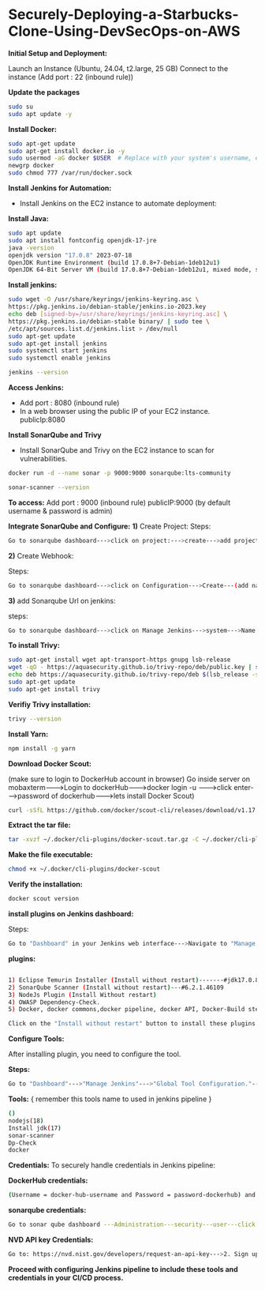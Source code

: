 # Securely-Deploying-a-Starbucks-Clone-Using-DevSecOps-on-AWS

**Initial Setup and Deployment:**

Launch an Instance (Ubuntu, 24.04, t2.large, 25 GB)
Connect to the instance (Add port : 22 (inbound rule))

**Update the packages**

```bash
sudo su
sudo apt update -y
```

**Install Docker:**


```bash
sudo apt-get update
sudo apt-get install docker.io -y
sudo usermod -aG docker $USER  # Replace with your system's username, e.g., 'ubuntu'
newgrp docker
sudo chmod 777 /var/run/docker.sock
```

**Install Jenkins for Automation:**
- Install Jenkins on the EC2 instance to automate deployment:

**Install Java:**
    
```bash
sudo apt update
sudo apt install fontconfig openjdk-17-jre
java -version
openjdk version "17.0.8" 2023-07-18
OpenJDK Runtime Environment (build 17.0.8+7-Debian-1deb12u1)
OpenJDK 64-Bit Server VM (build 17.0.8+7-Debian-1deb12u1, mixed mode, sharing)
```

**Install jenkins:**

```bash
sudo wget -O /usr/share/keyrings/jenkins-keyring.asc \
https://pkg.jenkins.io/debian-stable/jenkins.io-2023.key
echo deb [signed-by=/usr/share/keyrings/jenkins-keyring.asc] \
https://pkg.jenkins.io/debian-stable binary/ | sudo tee \
/etc/apt/sources.list.d/jenkins.list > /dev/null
sudo apt-get update
sudo apt-get install jenkins
sudo systemctl start jenkins
sudo systemctl enable jenkins
```

```bash
jenkins --version
```

**Access Jenkins:**

- Add port : 8080 (inbound rule)
- In a web browser using the public IP of your EC2 instance.
publicIp:8080

**Install SonarQube and Trivy**
- Install SonarQube and Trivy on the EC2 instance to scan for vulnerabilities.
  
```bash
docker run -d --name sonar -p 9000:9000 sonarqube:lts-community
```

```bash
sonar-scanner --version
```
              
**To access:**
Add port : 9000 (inbound rule)
publicIP:9000 (by default username & password is admin)

**Integrate SonarQube and Configure:**
**1)** Create Project:
Steps:

```bash
Go to sonarqube dashboard--->click on project:--->create--->add project name & project key (remember this values to used in jenkins pipeline)
```

**2)** Create Webhook:

Steps:

```bash
Go to sonarqube dashboard--->click on Configuration--->Create---(add name = jenkins)---->{ url = http://<pub-ip/elastic-ip>:8080/sonarqube-webhook/ }---Save
```

**3)** add Sonarqube Url on jenkins:

steps:

```bash
Go to sonarqube dashboard--->click on Manage Jenkins--->system--->Name = sonar-server (remember this values to used in jenkins pipeline)--->server Url = http://http://<pub-ip/elastic-ip>:9000
 ```

**To install Trivy:**

```bash
sudo apt-get install wget apt-transport-https gnupg lsb-release
wget -qO - https://aquasecurity.github.io/trivy-repo/deb/public.key | sudo apt-key add -
echo deb https://aquasecurity.github.io/trivy-repo/deb $(lsb_release -sc) main | sudo tee -a /etc/apt/sources.list.d/trivy.list
sudo apt-get update
sudo apt-get install trivy        
```

**Verifiy Trivy installation:**

```bash
trivy --version
```


**Install Yarn:**

```bash
npm install -g yarn
```

**Download Docker Scout:**

(make sure to login to DockerHub account in browser)
Go inside server on mobaxterm--->Login to dockerHub--->docker login -u <DockerHub-username>--->click enter--->password of dockerhub--->lets install Docker Scout)

```bash
curl -sSfL https://github.com/docker/scout-cli/releases/download/v1.17.0/docker-scout_1.17.0_linux_amd64.tar.gz -o ~/.docker/cli-plugins/docker-scout.tar.gz
```

**Extract the tar file:**

```bash
tar -xvzf ~/.docker/cli-plugins/docker-scout.tar.gz -C ~/.docker/cli-plugins
```

**Make the file executable:**

```bash
chmod +x ~/.docker/cli-plugins/docker-scout
```

**Verify the installation:**

```bash
docker scout version
```

**install plugins on Jenkins dashboard:**

Steps:

```bash
Go to "Dashboard" in your Jenkins web interface--->Navigate to "Manage Jenkins"--->"Manage Plugins."--->Click on the "Available" tab and search below listest plugins (depend on projects requirements)
```
**plugins:**

```bash

1) Eclipse Temurin Installer (Install without restart)-------#jdk17.0.8.1
2) SonarQube Scanner (Install without restart)---#6.2.1.46109
3) NodeJs Plugin (Install Without restart)
4) OWASP Dependency-Check.
5) Docker, docker commons,docker pipeline, docker API, Docker-Build step

Click on the "Install without restart" button to install these plugins.
```

**Configure Tools:**

After installing  plugin, you need to configure the tool.

**Steps:**

```bash
Go to "Dashboard"--->"Manage Jenkins"--->"Global Tool Configuration."--->Find the section for tools--->Add the tool's name, e.g., "DP-Check."--->Save your settings.
```

**Tools:**
{ remember this tools name to used in jenkins pipeline }
```bash
()
nodejs(18)
Install jdk(17)
sonar-scanner
Dp-Check
docker
```

**Credentials:**
To securely handle credentials in Jenkins pipeline:

**DockerHub credentials:**

```bash
(Username = docker-hub-username and Password = password-dockerhub) and give the credentials an ID (e.g., "docker")
```

**sonarqube credentials:**

```bash
Go to sonar qube dashboard ---Administration---security---user---click token---generate----then copy--->Manage Jenkins--->Credentials--->select "secret-text" and add this token
```

**NVD API key Credentials:**

```bash
Go to: https://nvd.nist.gov/developers/request-an-api-key--->2.	Sign up with your email (free)--->You will get a key in your email--->Manage Jenkins--->Credentials--->select "secret-text"--->paste the NVD key you got from email
```








**Proceed with configuring Jenkins pipeline to include these tools and credentials in your CI/CD process.**








  

